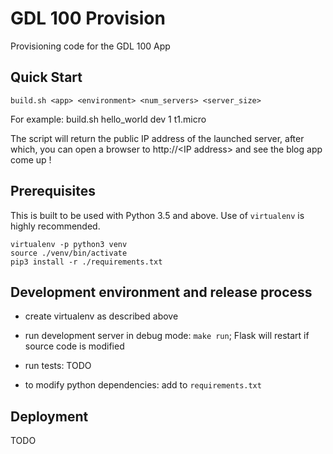 # GDL 100 Provision

Provisioning code for the GDL 100 App

## Quick Start

    build.sh <app> <environment> <num_servers> <server_size>

For example: build.sh hello_world dev 1 t1.micro


The script will return the public IP address of the launched server,
after which, you can open a browser to http://\<IP address\> and see the blog app come up !


## Prerequisites

This is built to be used with Python 3.5 and above.
Use of `virtualenv` is highly recommended.

    virtualenv -p python3 venv
    source ./venv/bin/activate
    pip3 install -r ./requirements.txt


## Development environment and release process

 - create virtualenv as described above
 
 - run development server in debug mode: `make run`; Flask will restart if source code is modified
 
 - run tests: TODO

 - to modify python dependencies: add to `requirements.txt`



## Deployment

TODO
